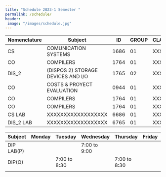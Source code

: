 ```yaml
---
title: "Schedule 2023-1 Semester "
permalink: /schedule/
header: 
 image: "/images/schedule.jpg"
---
```



| Nomenclature |                    Subject                    |      ID     |    GROUP    |    CLASSROOM    |
|--------------|-----------------------------------------------|-------------|-------------|-----------------|
|      CS      |               COMUNICATION SYSTEMS            |    1686     |      01     |       XXXX      |
|      CO      |                     COMPILERS                 |    1764     |      01     |       XXXX      |
|     DIS_2    |       (DISPOS 2) STORAGE DEVICES AND I/O      |    1765     |      02     |       XXXX      |
|      CO      |            COSTS & PROYECT EVALUATION         |    0944     |      01     |       XXXX      |
|      CO      |                     COMPILERS                 |    1764     |      01     |       XXXX      |
|      CO      |                     COMPILERS                 |    1764     |      01     |       XXXX      |
|    CS LAB    |                XXXXXXXXXXXXXXXXXX             |    6686     |      01     |       XXXX      |
|   DIS_2 LAB  |                XXXXXXXXXXXXXXXXXX             |    6765     |      01     |       XXXX      |


|    Subject  |    Monday      |     Tuesday      |     Wednesday    |   Thursday       |     Friday      | Saturday      |
|-------------|----------------|------------------|------------------|------------------|-----------------|---------------|
|  DIP LAB(P) |                |                  |   7:00 to 9:00   |                  |                 |               |
|    DIP(O)   |                |   7:00 to 8:30   |                  |   7:00 to 8:30   |                 |               |
|             |                |                  |                  |                  |                 |               |
